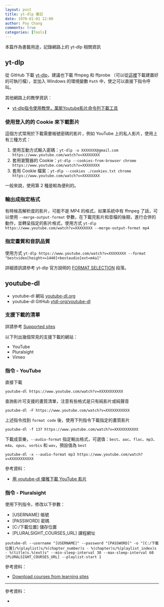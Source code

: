 ```yaml
---
layout: post
title: yt-dlp 筆記
date: 1970-01-01 12:00
author: Poy Chang
comments: true
categories: [Tools]
---
```


本篇作為書籤用途，記錄網路上的 yt-dlp 相關資訊

## yt-dlp

從 GitHub 下載 [yt-dlp](https://github.com/yt-dlp/yt-dlp)，建議也下載 ffmpeg 和 ffprobe （可以從[這裡](https://github.com/BtbN/FFmpeg-Builds/releases)下載建置好的可執行檔），並加入 Windows 的環境變數 `Path` 中，使之可以直接下指令呼叫。

其他網路上的教學資訊：

- [yt-dlp指令使用教學，萬能Youtube影片命令列下載工具](https://ivonblog.com/posts/yt-dlp-usage/)

### 使用登入的的 Cookie 來下載影片

這個方式常用於下載需要帳號密碼的影片，例如 YouTube 上的私人影片，使用上有三種方式：

1. 使用互動方式輸入密碼：`yt-dlp -u XXXXXXX@gmail.com https://www.youtube.com/watch?v=XXXXXXXX`
2. 套用瀏覽器的 Cookie：`yt-dlp --cookies-from-browser chrome https://www.youtube.com/watch?v=XXXXXXXX`
3. 套用 Cookie 檔案：`yt-dlp --cookies ./cookies.txt chrome https://www.youtube.com/watch?v=XXXXXXXX`

一般來說，使用第 2 種是較為便利的。

### 輸出成指定格式

有時候高解析度的影片，可能不是 MP4 的格式，如果系統中有 ffmpeg 了話，可以使用 `--merge-output-format` 參數，在下載完影片和音檔的後期，進行合併的動作，並轉呈指定的影片格式，使用方式 `yt-dlp https://www.youtube.com/watch?v=XXXXXXXX --merge-output-format mp4`

### 指定畫質和音訊品質

使用方式 `yt-dlp https://www.youtube.com/watch?v=XXXXXXXX --format "bestvideo[height<=1440]+bestaudio[ext=m4a]"`

詳細資訊請參考 yt-dlp 官方說明的 [FORMAT SELECTION](https://github.com/yt-dlp/yt-dlp#format-selection) 段落。

## youtube-dl

- youtube-dl 網站 [youtube-dl.org](https://youtube-dl.org/)
- youtube-dl GitHub [ytdl-org/youtube-dl](https://github.com/ytdl-org/youtube-dl)

### 支援下載的清單

詳請參考 [Supported sites](https://ytdl-org.github.io/youtube-dl/supportedsites.html)

以下列出幾個常見的支援下載的網站：

- YouTube
- Pluralsight
- Vimeo

### 指令 - YouTube

直接下載

```
youtube-dl https://www.youtube.com/watch?v=XXXXXXXXXXX
```

查詢影片可支援的畫質清單，注意有些格式是只有純影片或純聲音

```
youtube-dl -F https://www.youtube.com/watch?v=XXXXXXXXXXX
```

上述指令找到 `format code` 後，使用下列指令下載指定的畫質影片

```
youtube-dl -f 137 https://www.youtube.com/watch?v=XXXXXXXXXXX
```

下載成音樂，`--audio-format` 指定輸出格式，可選值：`best`、`aac`、`flac`、`mp3`、`m4a`、`opus`、`vorbis` 和 `wav`，預設值為 `best`

```
youtube-dl -x --audio-format mp3 https://www.youtube.com/watch?v=XXXXXXXXXXX
```

參考資料：

- [用 youtube-dl 優雅下載 YouTube 影片](https://junyussh.github.io/p/use-youtube-dl-to-download-videos/)

### 指令 - Pluralsight

使用下列指令，修改以下參數：

- [USERNAME] 帳號
- [PASSWORD] 密碼
- [C:/下載位置] 儲存位置
- [PLURALSIGHT_COURSES_URL] 課程網址

```
youtube-dl --username "[USERNAME]" --password "[PASSWORD]" -o "[C:/下載位置]/%(playlist)s/%(chapter_number)s - %(chapter)s/%(playlist_index)s - %(title)s.%(ext)s" --min-sleep-interval 30 --max-sleep-interval 60 [PLURALSIGHT_COURSES_URL] --playlist-start 1
```

參考資料：

- [Download courses from learning sites](https://gist.github.com/poychang/74a1ab546a765f341c4b07c7f8cd5149)

----------

參考資料：

* []()
